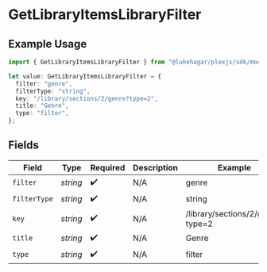 # GetLibraryItemsLibraryFilter

## Example Usage

```typescript
import { GetLibraryItemsLibraryFilter } from "@lukehagar/plexjs/sdk/models/operations";

let value: GetLibraryItemsLibraryFilter = {
  filter: "genre",
  filterType: "string",
  key: "/library/sections/2/genre?type=2",
  title: "Genre",
  type: "filter",
};
```

## Fields

| Field                            | Type                             | Required                         | Description                      | Example                          |
| -------------------------------- | -------------------------------- | -------------------------------- | -------------------------------- | -------------------------------- |
| `filter`                         | *string*                         | :heavy_check_mark:               | N/A                              | genre                            |
| `filterType`                     | *string*                         | :heavy_check_mark:               | N/A                              | string                           |
| `key`                            | *string*                         | :heavy_check_mark:               | N/A                              | /library/sections/2/genre?type=2 |
| `title`                          | *string*                         | :heavy_check_mark:               | N/A                              | Genre                            |
| `type`                           | *string*                         | :heavy_check_mark:               | N/A                              | filter                           |